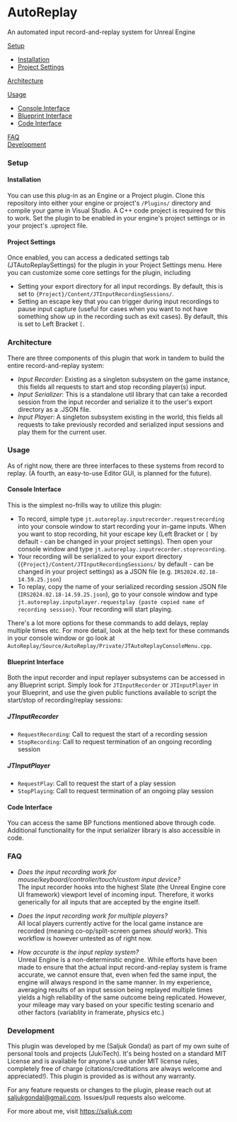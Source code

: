 # AutoReplay
An automated input record-and-replay system for Unreal Engine

[Setup](#Setup)
- [Installation](#Installation)
- [Project Settings](#project-settings)
  
[Architecture](#Architecture)

[Usage](#Usage)
- [Console Interface](#Console-Interface)
- [Blueprint Interface](#Blueprint-Interface)
- [Code Interface](#Code-Interface)

[FAQ](#FAQ)
<br>[Development](#Development)

### Setup

#### Installation
You can use this plug-in as an Engine or a Project plugin. Clone this repository into either your engine or project's `/Plugins/` directory and compile your game in Visual Studio. A C++ code project is required for this to work. Set the plugin to be enabled in your engine's project settings or in your project's .uproject file.

#### Project Settings
Once enabled, you can access a dedicated settings tab (JTAutoReplaySettings) for the plugin in your Project Settings menu. Here you can customize some core settings for the plugin, including
- Setting your export directory for all input recordings. By default, this is set to `{Project}/Content/JTInputRecordingSessions/`.
- Setting an escape key that you can trigger during input recordings to pause input capture (useful for cases when you want to not have something show up in the recording such as exit cases). By default, this is set to Left Bracket `[`.

### Architecture
There are three components of this plugin that work in tandem to build the entire record-and-replay system:
- *Input Recorder*: Existing as a singleton subsystem on the game instance, this fields all requests to start and stop recording player(s) input. 
- *Input Serializer*: This is a standalone util library that can take a recorded session from the input recorder and serialize it to the user's export directory as a .JSON file.
- *Input Player*: A singleton subsystem existing in the world, this fields all requests to take previously recorded and serialized input sessions and play them for the current user.

### Usage
As of right now, there are three interfaces to these systems from record to replay. (A fourth, an easy-to-use Editor GUI, is planned for the future).

#### Console Interface
This is the simplest no-frills way to utilize this plugin:
- To record, simple type `jt.autoreplay.inputrecorder.requestrecording` into your console window to start recording your in-game inputs. When you want to stop recording, hit your escape key (Left Bracket or `[` by default - can be changed in your project settings). Then open your console window and type `jt.autoreplay.inputrecorder.stoprecording`.
- Your recording will be serialized to your export directory (`{Project}/Content/JTInputRecordingSessions/` by default - can be changed in your project settings) as a JSON file (e.g. `IRS2024.02.18-14.59.25.json`)
- To replay, copy the name of your serialized recording session JSON file (`IRS2024.02.18-14.59.25.json`), go to your console window and type `jt.autoreplay.inputplayer.requestplay {paste copied name of recording session}`. Your recording will start playing.

There's a lot more options for these commands to add delays, replay multiple times etc. For more detail, look at the help text for these commands in your console window or go look at `AutoReplay/Source/AutoReplay/Private/JTAutoReplayConsoleMenu.cpp`.

#### Blueprint Interface
Both the input recorder and input replayer subsystems can be accessed in any Blueprint script. Simply look for `JTInputRecorder` or `JTInputPlayer` in your Blueprint, and use the given public functions available to script the start/stop of recording/replay sessions:

##### JTInputRecorder
- `RequestRecording`: Call to request the start of a recording session
- `StopRecording`: Call to request termination of an ongoing recording session

##### JTInputPlayer
- `RequestPlay`: Call to request the start of a play session
- `StopPlaying`: Call to request termination of an ongoing play session

#### Code Interface
You can access the same BP functions mentioned above through code. Additional functionality for the input serializer library is also accessible in code.

### FAQ

- *Does the input recording work for mouse/keyboard/controller/touch/custom input device?*
<br>The input recorder hooks into the highest Slate (the Unreal Engine core UI framework) viewport level of incoming input. Therefore, it works generically for all inputs that are accepted by the engine itself.

- *Does the input recording work for multiple players?*
<br>All local players currently active for the local game instance are recorded (meaning co-op/split-screen games *should* work). This workflow is however untested as of right now.

- *How accurate is the input replay system?*
<br>Unreal Engine is a non-determinstic engine. While efforts have been made to ensure that the actual input record-and-replay system is frame accurate, we cannot ensure that, even when fed the same input, the engine will always respond in the same manner. In my experience, averaging results of an input session being replayed multiple times yields a high reliability of the same outcome being replicated. However, your mileage may vary based on your specific testing scenario and other factors (variablity in framerate, physics etc.)

### Development
This plugin was developed by me (Saljuk Gondal) as part of my own suite of personal tools and projects (JukiTech). It's being hosted on a standard MIT License and is available for anyone's use under MIT license rules, completely free of charge (citations/creditations are always welcome and appreciated!). This plugin is provided as is without any warranty.

For any feature requests or changes to the plugin, please reach out at saljukgondal@gmail.com. Issues/pull requests also welcome.

For more about me, visit https://saljuk.com
